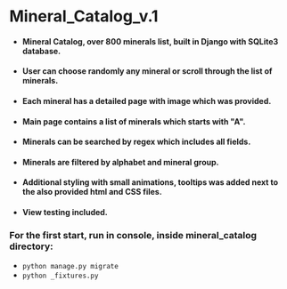# Mineral_Catalog_v.1

- #### Mineral Catalog, over 800 minerals list, built in Django with SQLite3 database. 
- #### User can choose randomly any mineral or scroll through the list of minerals.
- #### Each mineral has a detailed page with image which was provided.
- #### Main page contains a list of minerals which starts with "A".
- #### Minerals can be searched by regex which includes all fields.
- #### Minerals are filtered by alphabet and mineral group.
- #### Additional styling with small animations, tooltips was added next to the also provided html and CSS files.
- #### View testing included.

### For the first start, run in console, inside mineral_catalog directory:
* ```python manage.py migrate```
* ```python _fixtures.py```
